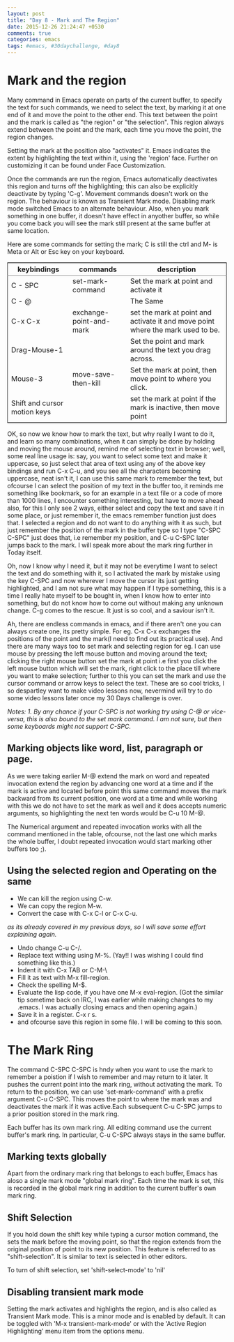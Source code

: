 ```yaml
---
layout: post
title: "Day 8 - Mark and The Region"
date: 2015-12-26 21:24:47 +0530
comments: true
categories: emacs
tags: #emacs, #30daychallenge, #day8
---
```


# Mark and the region<a id="sec-1" name="sec-1"></a>

Many command in Emacs operate on parts of the current buffer, to specify the text for such commands, we need to select the text, by marking it at one end of it and move the point to the other end. This text between the point and the mark is called as "the region" or "the selection". This region always extend between the point and the mark, each time you move the point, the region changes.
<!--more-->
Setting the mark at the position also "activates" it. Emacs indicates the extent by highlighting the text within it, using the 'region' face. Further on customizing it can be found under <span class="underline">Face Customization</span>.

Once the commands are run the region, Emacs automatically deactivates this region and turns off the highlighting; this can also be explicitly deactivate by typing 'C-g'. Movement commands <sethyperlink>  doesn't work on the region. The behaviour is known as Transient Mark mode. Disabling mark mode switched Emacs to an alternate behaviour. Also, when you mark something in one buffer, it doesn't have effect in anyother buffer, so while you come back you will see the mark still present at the same buffer at same location.

Here are some commands for setting the mark; C is still the ctrl and M- is Meta or Alt or Esc key on your keyboard.

<table border="2" cellspacing="0" cellpadding="6" rules="groups" frame="hsides">


<colgroup>
<col  class="left" />

<col  class="left" />

<col  class="left" />
</colgroup>
<thead>
<tr>
<th scope="col" class="left">keybindings</th>
<th scope="col" class="left">commands</th>
<th scope="col" class="left">description</th>
</tr>
</thead>

<tbody>
<tr>
<td class="left">C - SPC</td>
<td class="left">set-mark-command</td>
<td class="left">Set the mark at point and activate it</td>
</tr>


<tr>
<td class="left">C - @</td>
<td class="left">&#xa0;</td>
<td class="left">The Same</td>
</tr>


<tr>
<td class="left">C-x C-x</td>
<td class="left">exchange-point-and-mark</td>
<td class="left">set the mark at point and activate it and move point where the mark used to be.</td>
</tr>


<tr>
<td class="left">Drag-Mouse-1</td>
<td class="left">&#xa0;</td>
<td class="left">Set the point and mark around the text you drag across.</td>
</tr>


<tr>
<td class="left">Mouse-3</td>
<td class="left">move-save-then-kill</td>
<td class="left">Set the mark at point, then move point to where you click.</td>
</tr>


<tr>
<td class="left">Shift and cursor motion keys</td>
<td class="left">&#xa0;</td>
<td class="left">set the mark at point if the mark is inactive, then move point</td>
</tr>
</tbody>
</table>

OK, so now we know how to mark the text, but why really I want to do it, and learn so many combinations, when it can simply be done by holding and moving the mouse around, remind me of selecting text in browser; well, some real line usage is: say, you want to select some text and make it uppercase, so just select that area of text using any of the above key bindings and run C-x C-u, and you see all the characters becoming uppercase, neat isn't it, I can use this same mark to remember the text, but ofcourse I can select the position of my text in the buffer too, it reminds me something like bookmark, so for an example in a text file or a code of more than 1000 lines, I encounter something interesting, but have to move ahead also, for this I only see 2 ways, either select and copy the text and save it in some place, or just remember it, the emacs remember function just does that.  I selected a region and do not want to do anything with it as such, but just remember the position of the mark in the buffer type so I type "C-SPC C-SPC" just does that, i.e remember my position, and C-u C-SPC later jumps back to the mark. I will speak more about the mark ring further in Today itself.

Oh, now I know why I need it, but it may not be everytime I want to select the text and do something with it, so I activated the mark  by mistake using the key C-SPC and now wherever I move the cursor its just getting highlighted, and I am not sure what may happen if I type something, this is a time I really hate myself to be bought in, when I know how to enter into something, but do not know how to come out without making any unknown change. C-g comes to the rescue. It just is so cool, and a saviour isn't it. 

Ah, there are endless commands in emacs, and if there aren't one you can always create one, its pretty simple. For eg. C-x C-x exchanges the positions of the point and the mark(I need to find out its practical use). And there are many ways too to set mark and selecting region
for eg. I can use mouse by pressing the left mouse button and moving around the text; clicking the right mouse button set the mark at point i.e first you click the left mouse button which will set the mark, right click to the place till where you want to make selection; further to this you can set the mark and use the cursor command or arrow keys to select the text. These are so cool tricks, I so despartley want to make video lessons now, nevermind will try to do some video lessons later once my 30 Days challenge is over.

*Notes:* 
*1. By any chance if your C-SPC is not working try using C-@ or vice-versa, this is also bound to the set mark command. I am not sure, but then some keyboards might not support C-SPC.*

## Marking objects like word, list, paragraph or page.<a id="sec-2" name="sec-2"></a>

As we were taking earlier M-@ extend the mark on word and repeated invocation extend the region by advancing one word at a time and if the mark is active and located before point this same command moves the mark backward from its current position, one word at a time and while working with this we do not have to set the mark as well and it does accepts numeric arguments, so highlighting the next ten words would be C-u 10 M-@.

The Numerical argument and repeated invocation works with all the command mentioned in the table, ofcourse, not the last one which marks the whole buffer, I doubt repeated invocation would start marking other buffers too ;).

## Using the selected region and  Operating on the same<a id="sec-3" name="sec-3"></a>

-   We can kill the region using C-w.
-   We can copy the region M-w.
-   Convert the case with C-x C-l or C-x C-u.

*as its already covered in my previous days, so I will save some effort explaining again.*

-   Undo change C-u C-/.
-   Replace text withing using M-%. (Yay!! I was wishing I could find something like this.)
-   Indent it with C-x TAB or C-M-\\
-   Fill it as text with M-x fill-region.
-   Check the spelling M-$.
-   Evaluate the lisp code, if you have one M-x eval-region. (Got the similar tip sometime back on IRC, I was earlier while making changes to my .emacs. I was actually closing emacs and then opening again.)
-   Save it in a register. C-x r s.
-   and ofcourse save this region in some file. I will be coming to this soon.

# The Mark Ring<a id="sec-4" name="sec-4"></a>

The command C-SPC C-SPC is hndy when you want to use the mark to remember a poistion if I wish to remember and may return to it later. It pushes the current point into the mark ring, without activating the mark. To return to the position, we can use 'set-mark-command' with a prefix argument C-u C-SPC. This moves the point to where the mark was and deactivates the mark if it was active.Each subsequent C-u C-SPC jumps to a prior position stored in the mark ring.

Each buffer has its own mark ring. All editing command use the current buffer's mark ring. In particular, C-u C-SPC always stays in the same buffer.

## Marking texts globally<a id="sec-5" name="sec-5"></a>

Apart from the ordinary mark ring that belongs to each buffer, Emacs has aloso a single mark mode "global mark ring". Each time the mark is set, this is recorded in the global mark ring in addition to the current buffer's own mark ring.

## Shift Selection<a id="sec-6" name="sec-6"></a>

If you hold down the shift key while typing a cursor motion command, the sets the mark before the moving point, so that the region extends from the original position of point to its new position. This feature is referred to as "shift-selection". It is similar to text is selected in other editors.

To turn of shift selection, set 'shift-select-mode' to 'nil'

## Disabling transient mark mode<a id="sec-7" name="sec-7"></a>

Setting the mark activates and highlights the region, and is also called as Transient Mark mode. This is a minor mode and is enabled by default. It can be toggled with 'M-x transient-mark-mode' or with the 'Active Region Highlighting' menu item from the options menu.
